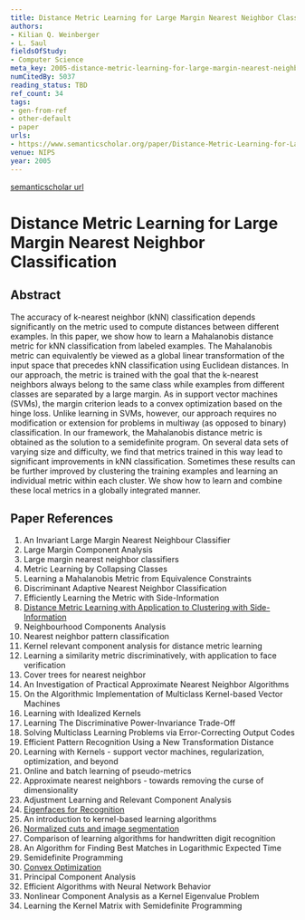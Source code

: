 ```yaml
---
title: Distance Metric Learning for Large Margin Nearest Neighbor Classification
authors:
- Kilian Q. Weinberger
- L. Saul
fieldsOfStudy:
- Computer Science
meta_key: 2005-distance-metric-learning-for-large-margin-nearest-neighbor-classification
numCitedBy: 5037
reading_status: TBD
ref_count: 34
tags:
- gen-from-ref
- other-default
- paper
urls:
- https://www.semanticscholar.org/paper/Distance-Metric-Learning-for-Large-Margin-Nearest-Weinberger-Saul/78947497cbbffc691aac3f590d972130259af9ce?sort=total-citations
venue: NIPS
year: 2005
---
```


[semanticscholar url](https://www.semanticscholar.org/paper/Distance-Metric-Learning-for-Large-Margin-Nearest-Weinberger-Saul/78947497cbbffc691aac3f590d972130259af9ce?sort=total-citations)

# Distance Metric Learning for Large Margin Nearest Neighbor Classification

## Abstract

The accuracy of k-nearest neighbor (kNN) classification depends significantly on the metric used to compute distances between different examples. In this paper, we show how to learn a Mahalanobis distance metric for kNN classification from labeled examples. The Mahalanobis metric can equivalently be viewed as a global linear transformation of the input space that precedes kNN classification using Euclidean distances. In our approach, the metric is trained with the goal that the k-nearest neighbors always belong to the same class while examples from different classes are separated by a large margin. As in support vector machines (SVMs), the margin criterion leads to a convex optimization based on the hinge loss. Unlike learning in SVMs, however, our approach requires no modification or extension for problems in multiway (as opposed to binary) classification. In our framework, the Mahalanobis distance metric is obtained as the solution to a semidefinite program. On several data sets of varying size and difficulty, we find that metrics trained in this way lead to significant improvements in kNN classification. Sometimes these results can be further improved by clustering the training examples and learning an individual metric within each cluster. We show how to learn and combine these local metrics in a globally integrated manner.

## Paper References

1. An Invariant Large Margin Nearest Neighbour Classifier
2. Large Margin Component Analysis
3. Large margin nearest neighbor classifiers
4. Metric Learning by Collapsing Classes
5. Learning a Mahalanobis Metric from Equivalence Constraints
6. Discriminant Adaptive Nearest Neighbor Classification
7. Efficiently Learning the Metric with Side-Information
8. [Distance Metric Learning with Application to Clustering with Side-Information](2002-distance-metric-learning-with-application-to-clustering-with-side-information)
9. Neighbourhood Components Analysis
10. Nearest neighbor pattern classification
11. Kernel relevant component analysis for distance metric learning
12. Learning a similarity metric discriminatively, with application to face verification
13. Cover trees for nearest neighbor
14. An Investigation of Practical Approximate Nearest Neighbor Algorithms
15. On the Algorithmic Implementation of Multiclass Kernel-based Vector Machines
16. Learning with Idealized Kernels
17. Learning The Discriminative Power-Invariance Trade-Off
18. Solving Multiclass Learning Problems via Error-Correcting Output Codes
19. Efficient Pattern Recognition Using a New Transformation Distance
20. Learning with Kernels - support vector machines, regularization, optimization, and beyond
21. Online and batch learning of pseudo-metrics
22. Approximate nearest neighbors - towards removing the curse of dimensionality
23. Adjustment Learning and Relevant Component Analysis
24. [Eigenfaces for Recognition](1991-eigenfaces-for-recognition)
25. An introduction to kernel-based learning algorithms
26. [Normalized cuts and image segmentation](1997-normalized-cuts-and-image-segmentation)
27. Comparison of learning algorithms for handwritten digit recognition
28. An Algorithm for Finding Best Matches in Logarithmic Expected Time
29. Semidefinite Programming
30. [Convex Optimization](2006-convex-optimization)
31. Principal Component Analysis
32. Efficient Algorithms with Neural Network Behavior
33. Nonlinear Component Analysis as a Kernel Eigenvalue Problem
34. Learning the Kernel Matrix with Semidefinite Programming

